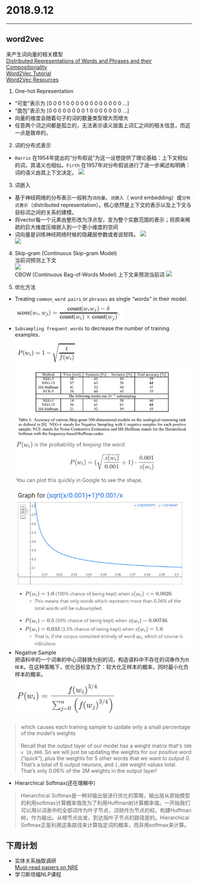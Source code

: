﻿# 2018.9.12
---
## word2vec
来产生词向量的相关模型<br>
[Distributed Representations of Words and Phrases and their Compositionality](https://arxiv.org/pdf/1310.4546.pdf)<br>
[Word2Vec Tutorial](http://mccormickml.com/2016/04/19/word2vec-tutorial-the-skip-gram-model/)<br>
[Word2Vec Resources](http://mccormickml.com/2016/04/27/word2vec-resources/)<br>

1. One-hot Representation<br>
* “可爱”表示为 [0 0 0 1 0 0 0 0 0 0 0 0 0 0 0 0 ...] 
* “面包”表示为 [0 0 0 0 0 0 0 0 1 0 0 0 0 0 0 0 ...]
* 向量的维度会随着句子的词的数量类型增大而增大
* 任意两个词之间都是孤立的，无法表示语义层面上词汇之间的相关信息，而这一点是致命的。
2. 词的分布式表示
* `Harris` 在1954年提出的“分布假说”为这一设想提供了理论基础：上下文相似的词，其语义也相似。`Firth` 在1957年对分布假说进行了进一步阐述和明确：词的语义由其上下文决定。
![](http://attachbak.dataguru.cn/attachments/portal/201805/03/131555uwstwas4a6tkwzl8.jpg)
3. 词嵌入
* 基于神经网络的分布表示一般称为`词向量`、`词嵌入`（ word embedding）或`分布式表示`（distributed representation）。核心依然是上下文的表示以及上下文与目标词之间的关系的建模。
* 将vector每一个元素由整形改为浮点型，变为整个实数范围的表示；将原来稀疏的巨大维度压缩嵌入到一个更小维度的空间
* 词向量是训练神经网络时候的隐藏层参数或者说矩阵。
![](http://attachbak.dataguru.cn/attachments/portal/201805/03/131556ohn99d9onh2np93k.jpg)<br>
![](http://mccormickml.com/assets/word2vec/matrix_mult_w_one_hot.png)
4. Skip-gram (Continuous Skip-gram Model)<br>
当前词预测上下文<br>
![](http://attachbak.dataguru.cn/attachments/portal/201805/03/131556rqqoke9o4ujzufjq.jpg)<br>
CBOW (Continuous Bag-of-Words Model)
上下文来预测当前词
![](http://attachbak.dataguru.cn/attachments/portal/201805/03/131556wjk9opzrktwpdttj.jpg)

5. 优化方法<br>
* Treating `common word pairs` or `phrases` as single “words” in their model.<br>
![](https://github.com/qiuxingfa/picture_/blob/master/2018.9.12/75e019f1b267bb4472b14646f2be512.png)
* `Subsampling frequent words` to decrease the number of training examples.<br>
![](https://github.com/qiuxingfa/picture_/blob/master/2018.9.12/bfde864b66e81146ebc712b0a5e573a.png)<br>
![](https://github.com/qiuxingfa/picture_/blob/master/2018.9.12/17e7ae7a9e05e4888c5db79d01f0557.png)<br>
![](https://github.com/qiuxingfa/picture_/blob/master/2018.9.12/12a6ddabfab42c4ed8fb2b23482fe6b.png)<br>
![](https://github.com/qiuxingfa/picture_/blob/master/2018.9.12/48fa21c69323c6dde966ce5e4c8bf19.png)<br>
* Negative Sample<br>
把语料中的一个词串的中心词替换为别的词，构造语料中不存在的词串作为`负样本`。在这种策略下，优化目标变为了：较大化正样本的概率，同时最小化负样本的概率。<br>
![](https://github.com/qiuxingfa/picture_/blob/master/2018.9.12/1f417de699cc55846cf6cf80cf78660.png)<br>
>which causes each training sample to update only a small percentage of the model’s weights<br><br>
Recall that the output layer of our model has a weight matrix that's `300 x 10,000`. So we will just be updating the weights for our positive word (“quick”), plus the weights for 5 other words that we want to output 0. That’s a total of 6 output neurons, and `1,800` weight values total. That’s only 0.06% of the 3M weights in the output layer!<br>

* Hierarchical Softmax(还在理解中）
>Hierarchical Softmax是一种对输出层进行优化的策略，输出层从原始模型的利用softmax计算概率值改为了利用Huffman树计算概率值。一开始我们可以用以词表中的全部词作为叶子节点，词频作为节点的权，构建Huffman树，作为输出。从根节点出发，到达指叶子节点的路径是的。Hierarchical Softmax正是利用这条路径来计算指定词的概率，而非用softmax来计算。

## 下周计划

* 实体关系抽取调研<br>
[Must-read papers on NRE](https://github.com/thunlp/NREPapers)
* 学习斯坦福NLP课程
        
        




